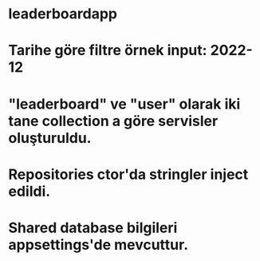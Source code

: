 # leaderboardapp
# Tarihe göre filtre örnek input: 2022-12
# "leaderboard" ve "user" olarak iki tane collection a göre servisler oluşturuldu.
# Repositories ctor'da stringler inject edildi.
# Shared database bilgileri appsettings'de mevcuttur.
